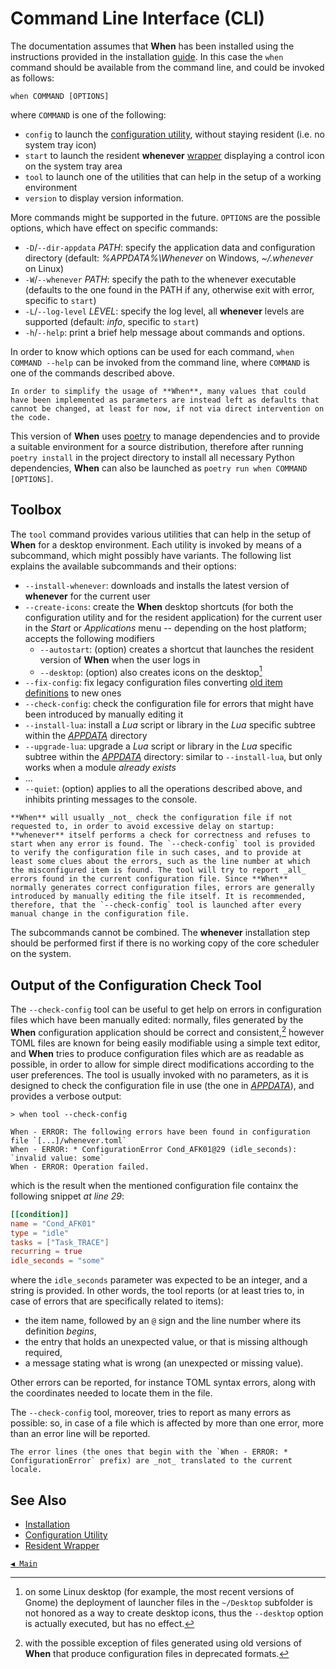 # Command Line Interface (CLI)

The documentation assumes that **When** has been installed using the instructions provided in the installation [guide](install.md). In this case the `when` command should be available from the command line, and could be invoked as follows:

```shell
when COMMAND [OPTIONS]
```

where `COMMAND` is one of the following:

- `config` to launch the [configuration utility](cfgform.md), without staying resident (i.e. no system tray icon)
- `start` to launch the resident **whenever** [wrapper](tray.md) displaying a control icon on the system tray area
- `tool` to launch one of the utilities that can help in the setup of a working environment
- `version` to display version information.

More commands might be supported in the future. `OPTIONS` are the possible options, which have effect on specific commands:

- `-D`/`--dir-appdata` _PATH_: specify the application data and configuration directory (default: _%APPDATA%\Whenever_ on Windows, _~/.whenever_ on Linux)
- `-W`/`--whenever` _PATH_: specify the path to the whenever executable (defaults to the one found in the PATH if any, otherwise exit with error, specific to `start`)
- `-L`/`--log-level` _LEVEL_: specify the log level, all **whenever** levels are supported (default: _info_, specific to `start`)
- `-h`/`--help`: print a brief help message about commands and options.

In order to know which options can be used for each command, `when COMMAND --help` can be invoked from the command line, where `COMMAND` is one of the commands described above.

```{note}
In order to simplify the usage of **When**, many values that could have been implemented as parameters are instead left as defaults that cannot be changed, at least for now, if not via direct intervention on the code.
```

This version of **When** uses [poetry](https://python-poetry.org/) to manage dependencies and to provide a suitable environment for a source distribution, therefore after running `poetry install` in the project directory to install all necessary Python dependencies, **When** can also be launched as `poetry run when COMMAND [OPTIONS]`.


## Toolbox

The `tool` command provides various utilities that can help in the setup of **When** for a desktop environment. Each utility is invoked by means of a subcommand, which might possibly have variants. The following list explains the available subcommands and their options:

* `--install-whenever`: downloads and installs the latest version of **whenever** for the current user
* `--create-icons`: create the **When** desktop shortcuts (for both the configuration utility and for the resident application) for the current user in the _Start_ or _Applications_ menu -- depending on the host platform; accepts the following modifiers
  * `--autostart`: (option) creates a shortcut that launches the resident version of **When** when the user logs in
  * `--desktop`: (option) also creates icons on the desktop[^1]
* `--fix-config`: fix legacy configuration files converting [old item definitions](configfile.md#legacy-configuration-files) to new ones
* `--check-config`: check the configuration file for errors that might have been introduced by manually editing it
* `--install-lua`: install a _Lua_ script or library in the _Lua_ specific subtree within the [_APPDATA_](appdata.md) directory
* `--upgrade-lua`: upgrade a _Lua_ script or library in the _Lua_ specific subtree within the [_APPDATA_](appdata.md) directory: similar to `--install-lua`, but only works when a module _already exists_
* ...
* `--quiet`: (option) applies to all the operations described above, and inhibits printing messages to the console.

```{note}
**When** will usually _not_ check the configuration file if not requested to, in order to avoid excessive delay on startup: **whenever** itself performs a check for correctness and refuses to start when any error is found. The `--check-config` tool is provided to verify the configuration file in such cases, and to provide at least some clues about the errors, such as the line number at which the misconfigured item is found. The tool will try to report _all_ errors found in the current configuration file. Since **When** normally generates correct configuration files, errors are generally introduced by manually editing the file itself. It is recommended, therefore, that the `--check-config` tool is launched after every manual change in the configuration file.
```

The subcommands cannot be combined. The **whenever** installation step should be performed first if there is no working copy of the core scheduler on the system.


## Output of the Configuration Check Tool

The `--check-config` tool can be useful to get help on errors in configuration files which have been manually edited: normally, files generated by the **When** configuration application should be correct and consistent,[^2] however TOML files are known for being easily modifiable using a simple text editor, and **When** tries to produce configuration files which are as readable as possible, in order to allow for simple direct modifications according to the user preferences. The tool is usually invoked with no parameters, as it is designed to check the configuration file in use (the one in [_APPDATA_](appdata.md)), and provides a verbose output:

```text
> when tool --check-config

When - ERROR: The following errors have been found in configuration file `[...]/whenever.toml`
When - ERROR: * ConfigurationError Cond_AFK01@29 (idle_seconds): `invalid value: some`
When - ERROR: Operation failed.
```

which is the result when the mentioned configuration file containx the following snippet _at line 29_:

```toml
[[condition]]
name = "Cond_AFK01"
type = "idle"
tasks = ["Task_TRACE"]
recurring = true
idle_seconds = "some"
```

where the `idle_seconds` parameter was expected to be an integer, and a string is provided. In other words, the tool reports (or at least tries to, in case of errors that are specifically related to items):

* the item name, followed by an `@` sign and the line number where its definition _begins_,
* the entry that holds an unexpected value, or that is missing although required,
* a message stating what is wrong (an unexpected or missing value).

Other errors can be reported, for instance TOML syntax errors, along with the coordinates needed to locate them in the file.

The `--check-config` tool, moreover, tries to report as many errors as possible: so, in case of a file which is affected by more than one error, more than an error line will be reported.

```{warning}
The error lines (the ones that begin with the `When - ERROR: * ConfigurationError` prefix) are _not_ translated to the current locale.
```


## See Also

* [Installation](install.md)
* [Configuration Utility](cfgform.md)
* [Resident Wrapper](tray.md)


[`◀ Main`](main.md)


[^1]: on some Linux desktop (for example, the most recent versions of Gnome) the deployment of launcher files in the `~/Desktop` subfolder is not honored as a way to create desktop icons, thus the `--desktop` option is actually executed, but has no effect.
[^2]: with the possible exception of files generated using old versions of **When** that produce configuration files in deprecated formats.
